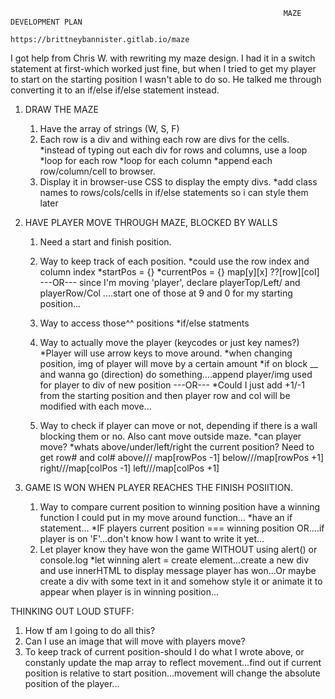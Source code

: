                                                                  MAZE DEVELOPMENT PLAN
                                                        https://brittneybannister.gitlab.io/maze

I got help from Chris W. with rewriting my maze design. I had it in a switch statement at first-which worked 
just fine, but when I tried to get my player to start on the starting position I wasn't able to do so. 
He talked me through converting it to an if/else if/else statement instead. 

1. DRAW THE MAZE
    1. Have the array of strings (W, S, F)
    2. Each row is a div and withing each row are divs for the cells.
        *instead of typing out each div for rows and columns, use a loop
            *loop for each row
            *loop for each column
        *append each row/column/cell to browser.
    3. Display it in browser-use CSS to display the empty divs.
        *add class names to rows/cols/cells in if/else statements so i can style them later

2. HAVE PLAYER MOVE THROUGH MAZE, BLOCKED BY WALLS
    1. Need a start and finish position.
    2. Way to keep track of each position.
        *could use the row index and column index
        *startPos = {}
        *currentPos = {}
            map[y][x] ??[row][col]
        ---OR---
        since I'm moving 'player', declare playerTop/Left/ and playerRow/Col
            ....start one of those at 9 and 0 for my starting position...

    3. Way to access those^^ positions
        *if/else statments

    4. Way to actually move the player (keycodes or just key names?)
        *Player will use arrow keys to move around.
            *when changing position, img of player will move by a certain amount
            *if on block __ and wanna go (direction) do something....append player/img used for player to div of new position
          ---OR---
            *Could I just add +1/-1 from the starting position and then player row and col will be modified with each move...

    5. Way to check if player can move or not, depending if there is a wall blocking them or no. Also cant move outside maze.
            *can player move?
            *whats above/under/left/right the current position? 
                Need to get row# and col#
                    above/// map[rowPos -1] 
                    below///map[rowPos +1]
                    right///map[colPos -1] 
                    left///map[colPos +1]

3. GAME IS WON WHEN PLAYER REACHES THE FINISH POSIITION. 
    1. Way to compare current position to winning position
        have a winning function I could put in my move around function...
        *have an if statement...
            *IF players current position === winning position  OR....if player is on 'F'...don't know how I want to write it yet...
    2. Let player know they have won the game WITHOUT using alert() or console.log
        *let winning alert = create element...create a new div and use innerHTML to display message  player has won...Or maybe create a div with some text in it and somehow style it or animate it to appear when player is in winning position...


THINKING OUT LOUD STUFF:

1. How tf am I going to do all this?
2. Can I use an image that will move with players move?
3. To keep track of current position-should I do what I wrote above, or constanly update the map array to reflect
movement...find out if current position is relative to start position...movement will change the absolute position of the player...




